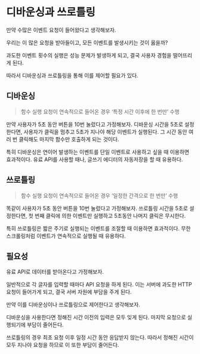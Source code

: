 # 디바운싱과 쓰로틀링

만약 수많은 이벤트 요청이 들어왔다고 생각해보자.

우리는 이 많은 요청을 받아들이고, 모든 이벤트를 발생시키는 것이 옳을까?

과도한 이벤트 횟수의 실행은 성능 문제가 발생하게 되고, 결국 사용자 경험을 떨어뜨리게 된다.

따라서 디바운싱과 쓰로틀링을 통해 이를 제어할 필요가 있다.

## 디바운싱

> 함수 실행 요청이 연속적으로 들어온 경우 ‘특정 시간 이후에 한 번만’ 수행

만약 사용자가 5초 동안 버튼을 10번 눌렀다고 가정해보자. 디바운싱 시간을 5초로 설정한다면, 사용자가 클릭을 멈추고 5초가 지나야 해당 이벤트가 실행된다. 그 시간 동안 여러 번 클릭해도 마지막 함수만 호출하게 되는 것이다.

특히 디바운싱은 연이어 발생하는 이벤트를 단일 이벤트로 사용하고 싶을 때 이용하면 효과적이다. 유료 API를 사용할 때나, 글쓰기 에디터의 자동저장을 할 때 유용하다.

## 쓰로틀링

> 함수 실행 요청이 연속적으로 들어온 경우 ‘일정한 간격으로 한 번만’ 수행

똑같이 사용자가 5초 동안 버튼을 10번 눌렀다고 가정해보자. 쓰로틀링 시간을 5초로 설정한다면, 첫 번째 클릭에 의한 이벤트만 실행하고 5초동안 나머지 클릭은 무시한다.

특히 쓰로틀링은 짧은 주기로 실행되는 이벤트를 조절할 때 이용하면 효과적이다. 무한 스크롤링처럼 이벤트가 연속적으로 실행될 때 유용하다.

## 필요성

유료 API로 데이터를 받아온다고 가정해보자.

일반적으로 각 글자를 입력할 때마다 API 요청을 하게 된다. 이는 서버에 과도한 HTTP 요청이 들어가게 되고, 결국 서버 자원에 부담을 주게 된다.

만약 이를 디바운싱이나 쓰로틀링으로 제어한다고 생각해보자.

디바운싱을 사용한다면 정해진 시간 이전의 입력은 모두 잊게 된다. 마지막 요청으로 실행되기에 부담이 줄어든다.

쓰로틀링의 경우 최초 요청 이후 일정 시간 동안 응답받지 않는다. 따라서 정해진 시간이 모두 지나야 요청을 하므로 이 또한 부담이 줄어든다.

